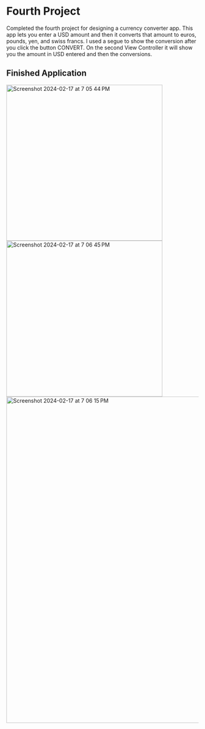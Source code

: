 # Fourth Project

Completed the fourth project for designing a currency converter app. This app lets you enter a USD amount and then it converts that amount to euros, pounds, yen, and swiss francs. I used a segue to
show the conversion after you click the button CONVERT. On the second View Controller it will show you the amount in USD entered and then the conversions.

## Finished Application 
<img width="409" alt="Screenshot 2024-02-17 at 7 05 44 PM" src="https://github.com/maorn124/CurrencyConverter/assets/127888167/ca9f4886-02d8-4805-a91d-79629ff675c3">
<img width="409" alt="Screenshot 2024-02-17 at 7 06 45 PM" src="https://github.com/maorn124/CurrencyConverter/assets/127888167/49321e03-5516-4b71-b33f-c14ede43158b">
<img width="856" alt="Screenshot 2024-02-17 at 7 06 15 PM" src="https://github.com/maorn124/CurrencyConverter/assets/127888167/ed4eace0-cbfb-4588-b171-42ba65e014e3">




